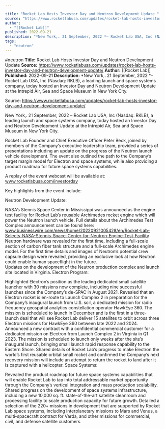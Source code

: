 ```yaml
---

title: "Rocket Lab Hosts Investor Day and Neutron Development Update "
source: "https://www.rocketlabusa.com/updates/rocket-lab-hosts-investor-day-and-neutron-development-update/"
author:
  - "[[Rocket Lab]]"
published: 2022-09-21
description: "*New York,. 21 September, 2022 *– Rocket Lab USA, Inc (Nasdaq: RKLB), a leading launch and space systems company, today hosted an Investor Day and Neutron Development Update at the Intrepid Air, Sea and Space Museum in New York City."
tags:
  - "neutron"
---
```


#neutron
**Title:** Rocket Lab Hosts Investor Day and Neutron Development Update 
**Source:** https://www.rocketlabusa.com/updates/rocket-lab-hosts-investor-day-and-neutron-development-update/
**Author:** [[Rocket Lab]]
**Published:** 2022-09-21
**Description:** *New York,. 21 September, 2022 *– Rocket Lab USA, Inc (Nasdaq: RKLB), a leading launch and space systems company, today hosted an Investor Day and Neutron Development Update at the Intrepid Air, Sea and Space Museum in New York City.

Source: https://www.rocketlabusa.com/updates/rocket-lab-hosts-investor-day-and-neutron-development-update/

New York,. 21 September, 2022 – Rocket Lab USA, Inc (Nasdaq: RKLB), a leading launch and space systems company, today hosted an Investor Day and Neutron Development Update at the Intrepid Air, Sea and Space Museum in New York City. 

Rocket Lab Founder and Chief Executive Officer Peter Beck, joined by members of the Company’s executive leadership team, provided a series of presentations including an update on the progress of the Neutron launch vehicle development. The event also outlined the path to the Company’s target margin model for Electron and space systems, while also providing a product roadmap for future space systems capabilities. 

A replay of the event webcast will be available at: www.rocketlabusa.com/investorday

Key highlights from the event include:

 Neutron Development Update:

NASA’s Stennis Space Center in Mississippi was announced as the engine test facility for Rocket Lab’s reusable Archimedes rocket engine which will power the Neutron launch vehicle. Full details about the Archimedes Test Complex announcement can be found here: www.businesswire.com/news/home/20220921005428/en/Rocket-Lab-Selects-NASA-Stennis-Space-Center-for-Neutron-Engine-Test-Facility
Neutron hardware was revealed for the first time, including a full-scale section of carbon fiber tank structure and a full-scale Archimedes engine model.
For the first time details and images of Neutron’s potential crew capsule design were revealed, providing an exclusive look at how Neutron could enable human spaceflight in the future.  
Updates on the development of the Neutron production complex and launch site located in Virginia.
Electron Program:

Highlighted Electron’s position as the leading dedicated small satellite launcher with 30 missions now complete, including nine successful launches since the Company’s de-SPAC in August 2021.
Revealed that an Electron rocket is en-route to Launch Complex 2 in preparation for the Company’s inaugural launch from U.S. soil, a dedicated mission for radio frequency geospatial analytics constellation operator HawkEye 360. The mission is scheduled to launch in December and is the first in a three-launch deal that will see Rocket Lab deliver 15 satellites to orbit across three Electron missions for HawkEye 360 between late 2022 and 2024.
Announced a new contract with a confidential commercial customer for a dedicated mission on Electron from Launch Complex 2 in Virginia in Q1 2023. The mission is scheduled to launch only weeks after the site’s inaugural launch, bringing small launch rapid response capability to the Eastern Shore.
Shared details of Rocket Lab’s progress to make Electron the world’s first reusable orbital small rocket and confirmed the Company’s next recovery mission will include an attempt to return the rocket to land after it is captured with a helicopter.
Space Systems:

Revealed the product roadmap for future space systems capabilities that will enable Rocket Lab to tap into total addressable market opportunity through the Company’s vertical integration and mass production scalability.
Shared progress on the development of space systems infrastructure, including a new 10,000 sq. ft. state-of-the-art satellite cleanroom and processing facility to scale production capacity for future growth.
Detailed a selection of the 220+ missions in development that are supported by Rocket Lab space systems, including interplanetary missions to Mars and Venus, a multi-spacecraft contract for Varda, and other missions for commercial, civil, and defense satellite customers.